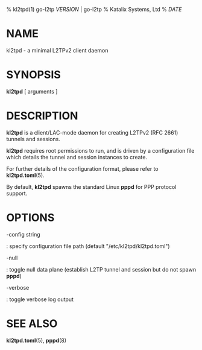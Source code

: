 % kl2tpd(1) go-l2tp _VERSION_ | go-l2tp
% Katalix Systems, Ltd
% _DATE_

# NAME

kl2tpd - a minimal L2TPv2 client daemon

# SYNOPSIS

**kl2tpd** [ arguments ]

# DESCRIPTION

**kl2tpd** is a client/LAC-mode daemon for creating L2TPv2 (RFC 2661) tunnels and sessions.

**kl2tpd** requires root permissions to run, and is driven by a configuration file
which details the tunnel and session instances to create.

For further details of the configuration format, please refer to **kl2tpd.toml**(5).

By default, **kl2tpd** spawns the standard Linux **pppd** for PPP protocol support.

# OPTIONS

-config string

:   specify configuration file path (default "/etc/kl2tpd/kl2tpd.toml")

-null

:   toggle null data plane (establish L2TP tunnel and session but do not spawn **pppd**)

-verbose

:   toggle verbose log output

# SEE ALSO

**kl2tpd.toml**(5), **pppd**(8)
